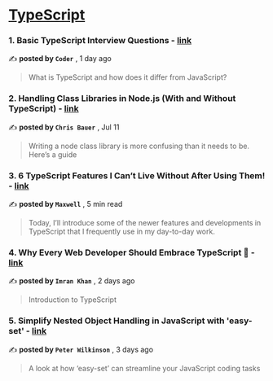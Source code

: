 
<h1><a href=https://medium.com/tag/typescript-tips/recommended target="_blank" rel="noopener noreferrer">TypeScript</a></h1>
<h3>1. Basic TypeScript Interview Questions - <a href=https://medium.com/@shijotck/basic-typescript-concepts-e14a6d9922d9?source=tag_recommended_feed---------0-84----------typescript_tips----------543cc661_48ac_4f7b_adb3_b6a61d7ecdc3------- target="_blank" rel="noopener noreferrer">link</a></h3>

✍️ **posted by `Coder`** <date> , 1 day ago</date>

<blockquote>What is TypeScript and how does it differ from JavaScript?</blockquote>

<h3>2. Handling Class Libraries in Node.js (With and Without TypeScript) - <a href=https://medium.com/better-programming/handling-class-libraries-in-node-js-with-and-without-typescript-39b73b2186b6?source=tag_recommended_feed---------1-107----------typescript_tips----------543cc661_48ac_4f7b_adb3_b6a61d7ecdc3------- target="_blank" rel="noopener noreferrer">link</a></h3>

✍️ **posted by `Chris Bauer`** <date> , Jul 11</date>

<blockquote>Writing a node class library is more confusing than it needs to be. Here’s a guide</blockquote>

<h3>3. 6 TypeScript Features I Can’t Live Without After Using Them! - <a href=https://medium.com/javascript-in-plain-english/6-typescript-features-i-cant-live-without-after-using-them-1d7feab33922?source=tag_recommended_feed---------2-85----------typescript_tips----------543cc661_48ac_4f7b_adb3_b6a61d7ecdc3------- target="_blank" rel="noopener noreferrer">link</a></h3>

✍️ **posted by `Maxwell`** <date> , 5 min read</date>

<blockquote>Today, I’ll introduce some of the newer features and developments in TypeScript that I frequently use in my day-to-day work.</blockquote>

<h3>4. Why Every Web Developer Should Embrace TypeScript 🚀 - <a href=https://medium.com/@imrankhani/why-every-web-developer-should-embrace-typescript-a7a580a462ae?source=tag_recommended_feed---------3-84----------typescript_tips----------543cc661_48ac_4f7b_adb3_b6a61d7ecdc3------- target="_blank" rel="noopener noreferrer">link</a></h3>

✍️ **posted by `Imran Khan`** <date> , 2 days ago</date>

<blockquote>Introduction to TypeScript</blockquote>

<h3>5. Simplify Nested Object Handling in JavaScript with 'easy-set' - <a href=https://medium.com/@proggerpete/simplify-nested-object-handling-in-javascript-with-easy-set-54837271f64e?source=tag_recommended_feed---------4-85----------typescript_tips----------543cc661_48ac_4f7b_adb3_b6a61d7ecdc3------- target="_blank" rel="noopener noreferrer">link</a></h3>

✍️ **posted by `Peter Wilkinson`** <date> , 3 days ago</date>

<blockquote>A look at how ‘easy-set’ can streamline your JavaScript coding tasks</blockquote>

